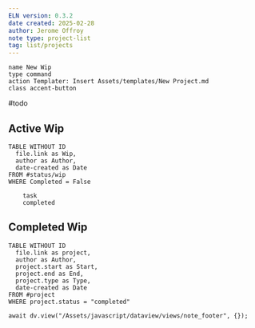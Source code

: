 ```yaml
---
ELN version: 0.3.2
date created: 2025-02-28
author: Jerome Offroy
note type: project-list
tag: list/projects
---
```


```button
name New Wip
type command
action Templater: Insert Assets/templates/New Project.md
class accent-button
```
#todo
## Active Wip

```dataview
TABLE WITHOUT ID
  file.link as Wip,
  author as Author,
  date-created as Date
FROM #status/wip
WHERE Completed = False
```

```dataview
	task
	completed

```
## Completed Wip

```dataview
TABLE WITHOUT ID
  file.link as project,
  author as Author,
  project.start as Start,
  project.end as End,
  project.type as Type,
  date-created as Date
FROM #project
WHERE project.status = "completed"
```

```dataviewjs
await dv.view("/Assets/javascript/dataview/views/note_footer", {});
```

